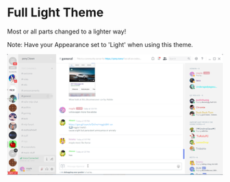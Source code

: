 # Full Light Theme

Most or all parts changed to a lighter way! 

Note: Have your Appearance set to 'Light' when using this theme.


<img src="https://raw.githubusercontent.com/mrmaple240/theme-preview-images/master/2017-05-05_13-38-22.png"/>
